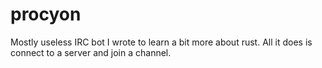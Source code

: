 # procyon

Mostly useless IRC bot I wrote to learn a bit more about rust. All it does
is connect to a server and join a channel.

